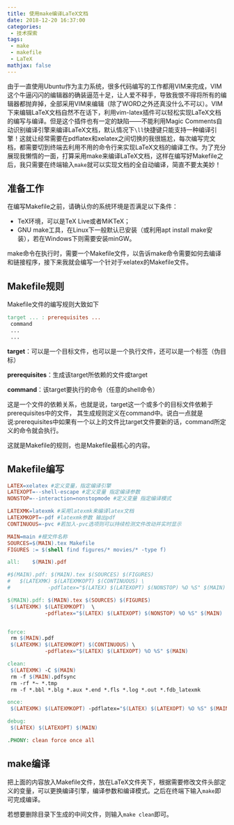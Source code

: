 ```yaml
---
title: 使用make编译LaTeX文档
date: 2018-12-20 16:37:00
categories:
 - 技术探索
tags: 
 - make
 - makefile
 - LaTeX
mathjax: false
---
```


由于一直使用Ubuntu作为主力系统，很多代码编写的工作都用VIM来完成，VIM这个牛逼闪闪的编辑器的确装逼范十足，让人爱不释手，导致我恨不得将所有的编辑器都抛弃掉，全部采用VIM来编辑（除了WORD之外还真没什么不可以）。VIM下来编辑LaTeX文档自然不在话下，利用vim-latex插件可以轻松实现LaTeX文档的编写与编译。但是这个插件也有一定的缺陷——不能利用Magic Comments自动识别编译引擎来编译LaTeX文档，默认情况下`\ll`快捷键只能支持一种编译引擎！这就让经常需要在pdflatex和xelatex之间切换的我很尴尬，每次编写完文档，都需要切到终端去利用不用的命令行来实现LaTeX文档的编译工作。为了充分展现我懒惰的一面，打算采用make来编译LaTeX文档，这样在编写好Makefile之后，我只需要在终端输入`make`就可以实现文档的全自动编译，简直不要太美妙！

## 准备工作

在编写Makefile之前，请确认你的系统环境是否满足以下条件：

- TeX环境，可以是TeX Live或者MiKTeX；
- GNU make工具，在Linux下一般默认已安装（或利用apt install make安装），若在Windows下则需要安装minGW。

make命令在执行时，需要一个Makefile文件，以告诉make命令需要如何去编译和链接程序，接下来我就会编写一个针对于xelatex的Makefile文件。

## Makefile规则

Makefile文件的编写规则大致如下

```makefile
target ... : prerequisites ...
 command
 ...
 ...
```

**target**：可以是一个目标文件，也可以是一个执行文件，还可以是一个标签（伪目标）

**prerequisites**：生成该target所依赖的文件或target

**command**：该target要执行的命令（任意的shell命令）

这是一个文件的依赖关系，也就是说，target这一个或多个的目标文件依赖于prerequisites中的文件， 其生成规则定义在command中。说白一点就是说:prerequisites中如果有一个以上的文件比target文件要新的话，command所定义的命令就会执行。

这就是Makefile的规则，也是Makefile最核心的内容。

## Makefile编写

```makefile
LATEX=xelatex #定义变量，指定编译引擎
LATEXOPT=--shell-escape #定义变量 指定编译参数
NONSTOP=--interaction=nonstopmode #定义变量 指定编译模式

LATEXMK=latexmk #采用latexmk来编译latex文档
LATEXMKOPT=-pdf #latexmk参数 输出pdf
CONTINUOUS=-pvc #若加入-pvc选项则可以持续检测文件改动并实时显示

MAIN=main #根文件名称
SOURCES=$(MAIN).tex Makefile 
FIGURES := $(shell find figures/* movies/* -type f)

all:    $(MAIN).pdf

#$(MAIN).pdf: $(MAIN).tex $(SOURCES) $(FIGURES)
#	$(LATEXMK) $(LATEXMKOPT) $(CONTINUOUS) \
#            -pdflatex="$(LATEX) $(LATEXOPT) $(NONSTOP) %O %S" $(MAIN)

$(MAIN).pdf: $(MAIN).tex $(SOURCES) $(FIGURES)
 $(LATEXMK) $(LATEXMKOPT)  \
            -pdflatex="$(LATEX) $(LATEXOPT) $(NONSTOP) %O %S" $(MAIN)


force:
 rm $(MAIN).pdf
 $(LATEXMK) $(LATEXMKOPT) $(CONTINUOUS) \
            -pdflatex="$(LATEX) $(LATEXOPT) %O %S" $(MAIN)

clean:
 $(LATEXMK) -C $(MAIN)
 rm -f $(MAIN).pdfsync
 rm -rf *~ *.tmp
 rm -f *.bbl *.blg *.aux *.end *.fls *.log *.out *.fdb_latexmk

once:
 $(LATEXMK) $(LATEXMKOPT) -pdflatex="$(LATEX) $(LATEXOPT) %O %S" $(MAIN)

debug:
 $(LATEX) $(LATEXOPT) $(MAIN)

.PHONY: clean force once all
```

## make编译 

把上面的内容放入Makefile文件，放在LaTeX文件夹下，根据需要修改文件头部定义的变量，可以更换编译引擎，编译参数和编译模式。之后在终端下输入`make`即可完成编译。

若想要删除目录下生成的中间文件，则输入`make clean`即可。
